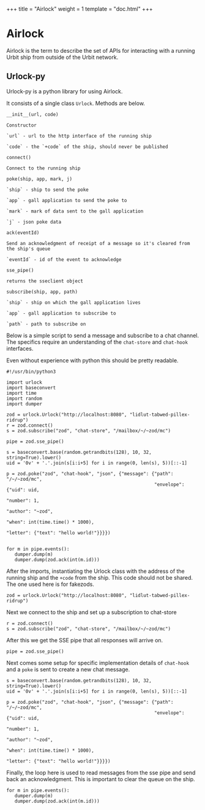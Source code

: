 +++
title = "Airlock"
weight = 1
template = "doc.html"
+++

# Airlock

Airlock is the term to describe the set of APIs for interacting with a running Urbit ship from outside of the Urbit network.

## Urlock-py

Urlock-py is a python library for using Airlock.

It consists of a single class `Urlock`. Methods are below.

`__init__(url, code)`

    Constructor

    `url` - url to the http interface of the running ship

    `code` - the `+code` of the ship, should never be published


`connect()`

    Connect to the running ship


`poke(ship, app, mark, j)`

    `ship` - ship to send the poke

    `app` - gall application to send the poke to

    `mark` - mark of data sent to the gall application

    `j` - json poke data


`ack(eventId)`

    Send an acknowledgment of receipt of a message so it's cleared from the ship's queue

    `eventId` - id of the event to acknowledge


`sse_pipe()`

    returns the sseclient object


`subscribe(ship, app, path)`

    `ship` - ship on which the gall application lives

    `app` - gall application to subscribe to

    `path` - path to subscribe on


Below is a simple script to send a message and subscribe to a chat channel. The specifics require an understanding of the `chat-store` and `chat-hook` interfaces.

Even without experience with python this should be pretty readable.

```
#!/usr/bin/python3

import urlock
import baseconvert
import time
import random
import dumper

zod = urlock.Urlock("http://localhost:8080", "lidlut-tabwed-pillex-ridrup")
r = zod.connect()
s = zod.subscribe("zod", "chat-store", "/mailbox/~/~zod/mc")

pipe = zod.sse_pipe()

s = baseconvert.base(random.getrandbits(128), 10, 32, string=True).lower()
uid = '0v' + '.'.join(s[i:i+5] for i in range(0, len(s), 5))[::-1]

p = zod.poke("zod", "chat-hook", "json", {"message": {"path": "/~/~zod/mc",
                                                      "envelope": {"uid": uid,
                                                                   "number": 1,
                                                                   "author": "~zod",
                                                                   "when": int(time.time() * 1000),
                                                                   "letter": {"text": "hello world!"}}}})


for m in pipe.events():
   dumper.dump(m)
   dumper.dump(zod.ack(int(m.id)))
```

After the imports, instantiating the Urlock class with the address of the running ship and the `+code` from the ship. This code should not be shared. The one used here is for fakezods.

```
zod = urlock.Urlock("http://localhost:8080", "lidlut-tabwed-pillex-ridrup")
```

Next we connect to the ship and set up a subscription to chat-store

```
r = zod.connect()
s = zod.subscribe("zod", "chat-store", "/mailbox/~/~zod/mc")
```

After this we get the SSE pipe that all responses will arrive on.

```
pipe = zod.sse_pipe()
```

Next comes some setup for specific implementation details of `chat-hook` and a `poke` is sent to create a new chat message.

```
s = baseconvert.base(random.getrandbits(128), 10, 32, string=True).lower()
uid = '0v' + '.'.join(s[i:i+5] for i in range(0, len(s), 5))[::-1]

p = zod.poke("zod", "chat-hook", "json", {"message": {"path": "/~/~zod/mc",
                                                      "envelope": {"uid": uid,
                                                                   "number": 1,
                                                                   "author": "~zod",
                                                                   "when": int(time.time() * 1000),
                                                                   "letter": {"text": "hello world!"}}}})
```

Finally, the loop here is used to read messages from the sse pipe and send back an acknowledgment. This is important to clear the queue on the ship.

```
for m in pipe.events():
   dumper.dump(m)
   dumper.dump(zod.ack(int(m.id)))
```